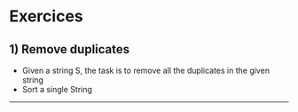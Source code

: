 # Exercices
## 1) Remove duplicates
* Given a string S, the task is to remove all the duplicates in the given string
* Sort a single String
---------------
